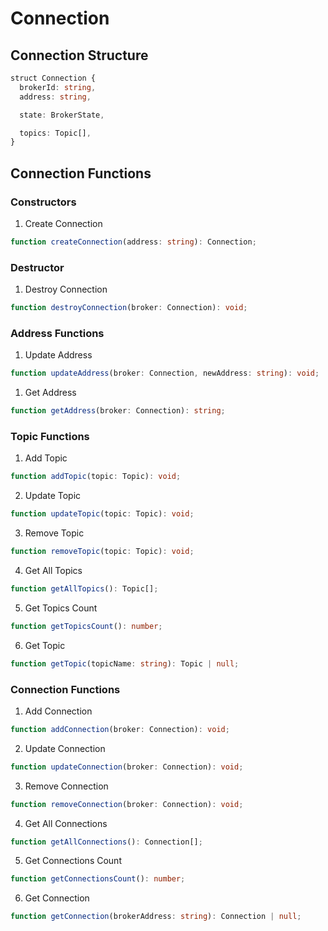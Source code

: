 # Connection

## Connection Structure

```typescript
struct Connection {
  brokerId: string,
  address: string,

  state: BrokerState,

  topics: Topic[],
}
```

## Connection Functions

### Constructors

1. Create Connection

```typescript
function createConnection(address: string): Connection;
```

### Destructor

1. Destroy Connection

```typescript
function destroyConnection(broker: Connection): void;
```

### Address Functions

1. Update Address

```typescript
function updateAddress(broker: Connection, newAddress: string): void;
```

1.  Get Address

```typescript
function getAddress(broker: Connection): string;
```

### Topic Functions

1. Add Topic

```typescript
function addTopic(topic: Topic): void;
```

2. Update Topic

```typescript
function updateTopic(topic: Topic): void;
```

3. Remove Topic

```typescript
function removeTopic(topic: Topic): void;
```

4. Get All Topics

```typescript
function getAllTopics(): Topic[];
```

5. Get Topics Count

```typescript
function getTopicsCount(): number;
```

6. Get Topic

```typescript
function getTopic(topicName: string): Topic | null;
```

### Connection Functions

1. Add Connection

```typescript
function addConnection(broker: Connection): void;
```

2. Update Connection

```typescript
function updateConnection(broker: Connection): void;
```

3. Remove Connection

```typescript
function removeConnection(broker: Connection): void;
```

4. Get All Connections

```typescript
function getAllConnections(): Connection[];
```

5. Get Connections Count

```typescript
function getConnectionsCount(): number;
```

6. Get Connection

```typescript
function getConnection(brokerAddress: string): Connection | null;
```

